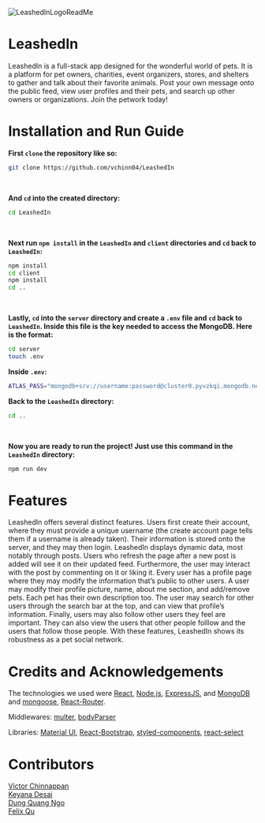 ![LeashedInLogoReadMe](https://user-images.githubusercontent.com/72171345/205145514-2175a6e6-044f-4f84-959a-ef069ac2bbd0.png)
# LeashedIn
LeashedIn is a full-stack app designed for the wonderful world of pets. It is a platform for pet owners, charities, event organizers, stores, and shelters to gather and talk about their favorite animals. Post your own message onto the public feed, view user profiles and their pets, and search up other owners or organizations. Join the petwork today!

# Installation and Run Guide
**First ```clone``` the repository like so:** <br />
```sh
git clone https://github.com/vchinn04/LeashedIn
```
<br />

**And ```cd``` into the created directory:** <br />
```sh
cd LeashedIn 
```
<br />

**Next run ```npm install``` in the ```LeashedIn``` and ```client``` directories and ```cd``` back to ```LeashedIn```:** <br />
```sh
npm install
cd client 
npm install 
cd ..
```
<br />

**Lastly, ```cd``` into the ```server``` directory and create a ```.env``` file and ```cd``` back to ```LeashedIn```. Inside this file is the key needed to access the MongoDB. Here is the format:**

```sh
cd server
touch .env
```

**Inside ```.env```:**

```sh
ATLAS_PASS="mongodb+srv://username:password@cluster0.pyvzkqi.mongodb.net/?retryWrites=true&w=majority"
```
**Back to the ```LeashedIn``` directory:**

```sh
cd ..
```

<br />

**Now you are ready to run the project! Just use this command in the ```LeashedIn``` directory:** <br />
```sh
npm run dev
```

# Features
LeashedIn offers several distinct features. Users first create their account, where they must provide a unique username (the create account page tells them if a username is already taken). Their information is stored onto the server, and they may then login. LeashedIn displays dynamic data, most notably through posts. Users who refresh the page after a new post is added will see it on their updated feed. Furthermore, the user may interact with the post by commenting on it or liking it. Every user has a profile page where they may modify the information that’s public to other users. A user may modify their profile picture, name, about me section, and add/remove pets. Each pet has their own description too. The user may search for other users through the search bar at the top, and can view that profile’s information. Finally, users may also follow other users they feel are important. They can also view the users that other people folllow and the users that follow those people. With these features, LeashedIn shows its robustness as a pet social network.

# Credits and Acknowledgements
The technologies we used were [React](https://reactjs.org/), [Node.js](https://nodejs.org/en/), [ExpressJS](https://expressjs.com/), and [MongoDB](https://www.mongodb.com/home) and [mongoose](https://mongoosejs.com/), [React-Router](https://reactrouter.com/en/main).

Middlewares: [multer](https://www.npmjs.com/package/multer), [bodyParser](https://www.npmjs.com/package/body-parser)

Libraries: [Material UI](https://mui.com/), [React-Bootstrap](https://react-bootstrap.github.io/), [styled-components](https://styled-components.com/), [react-select](https://react-select.com/home)

# Contributors
[Victor Chinnappan](https://github.com/vchinn04) <br />
[Keyana Desai](https://github.com/kdesai52) <br />
[Dung Quang Ngo](https://github.com/vaultdweller101) <br />
[Felix Qu](https://github.com/fequ830)

